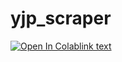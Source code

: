 # yjp_scraper
[![Open In Colab](https://colab.research.google.com/assets/colab-badge.svg)](https://colab.research.google.com/github/leoloman/yjp_scraper/blob/master/yahoo_jpn_scrape_v_2.ipynb)[link text](https://)

